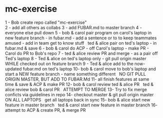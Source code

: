 # mc-exercise

1 - Bob create repo called "mc-exercise" <br>
2 - add all others as collabs
3 - add FUBAR.md to master branch
4 - everyone else pull down
5 - bob & carol pair program on carol's laptop in new feature branch - in fubar.md - add a sentence or to to keep teammates amused - add in team get to know stuff
   ted & alice pair on ted's laptop - in fubar.md & save
6 - bob & carol do ACP - off Carol's laptop - make PR - Carol do PR to Bob's repo
7 - ted & alice review PR and merge - as a pair off Ted's laptop
8 - Ted & alice on ted's laptop only - git pull origin master WHILE checked out on feature branch
9 - Ted & alice add to the now-updated fubar.md on ted's laptop
10- bob & carol move to bob's laptop and start a NEW feature branch - name something different
   NO GIT PULL ORIGIN MASTER, BUT ADD TO FUBAR.Md
11- all finish features at same time & save & ACP & make PR
12- bob & carol review ted & alice PR
   ted & alice review bob & carol PR
   ATTEMPT TO MERGE
13- Try to fix merge conficts via guidelines in repo
14- checkout master & git pull origin master ON ALL LAPTOPS
   get all laptops back in sync
15- bob & alice start new feature in master branch
   ted & carol start new feature in master branch
16- attempt to ACP & create PR, & merge PR
